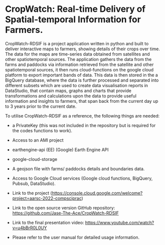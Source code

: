 # CropWatch: Real-time Delivery of Spatial-temporal Information for Farmers.

CropWatch-RDSIF is a project application written in python and built to deliver interactive maps to farmers, showing details of their crops over time.  The data for the maps are time-series data obtained from satellites and other spatiotemporal sources. The application gathers the data from the farms and paddocks via information retrieved from the satellite and other spatiotemporal sources, it then runs cloud-functions on the google cloud platform to export important bands of data. This data is then stored in the a BigQuery database, where the data is further processed and separated into different subsets which are used to create data visualisation reports in DataStudio, that contain maps, graphs and charts that provide transformations and calculations upon the data to provide useful information and insights to farmers, that span back from the current day up to 3 years prior to the current date. 

To utilise CropWatch-RDSIF as a reference, the following things are needed:

-  a PrivateKey (this was not included in the repository but is required for the codes functions to work).
- Access to an AMI project

- earthengine-api (EE) (Google) Earth Engine API 

- google-cloud-storage

- A geojson file with farms/ paddocks details and boundaries data.

- Access to Google Cloud services (Google cloud functions, BigQuery, Pubsub, DataStudio).

- Link to the project (https://console.cloud.google.com/welcome?project=aarsc-2022-compsciprac)

- Link to the open source version GitHub repository: https://github.com/Jase-The-Ace/CropWatch-RDSIF

- Link to the final presentation video: https://www.youtube.com/watch?v=u4bBrR0L0UY

- Please refer to the user manual for detailed usage information.